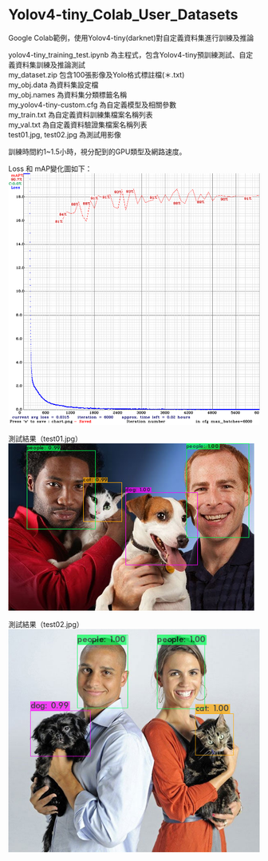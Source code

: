 # Yolov4-tiny_Colab_User_Datasets
Google Colab範例，使用Yolov4-tiny(darknet)對自定義資料集進行訓練及推論

yolov4-tiny_training_test.ipynb 為主程式，包含Yolov4-tiny預訓練測試、自定義資料集訓練及推論測試  
my_dataset.zip 包含100張影像及Yolo格式標註檔(＊.txt)  
my_obj.data 為資料集設定檔  
my_obj.names 為資料集分類標籤名稱  
my_yolov4-tiny-custom.cfg 為自定義模型及相關參數  
my_train.txt 為自定義資料訓練集檔案名稱列表  
my_val.txt 為自定義資料驗證集檔案名稱列表  
test01.jpg, test02.jpg 為測試用影像  

訓練時間約1~1.5小時，視分配到的GPU類型及網路速度。 

Loss 和 mAP變化圖如下： 
![](https://raw.githubusercontent.com/OmniXRI/Yolov4-tiny_Colab_User_Datasets/main/images/chart_my_yolov4-tiny-custom.png)

測試結果（test01.jpg）  
![](https://raw.githubusercontent.com/OmniXRI/Yolov4-tiny_Colab_User_Datasets/main/images/result_test01.png)

測試結果（test02.jpg）  
![](https://raw.githubusercontent.com/OmniXRI/Yolov4-tiny_Colab_User_Datasets/main/images/result_test02.png)
